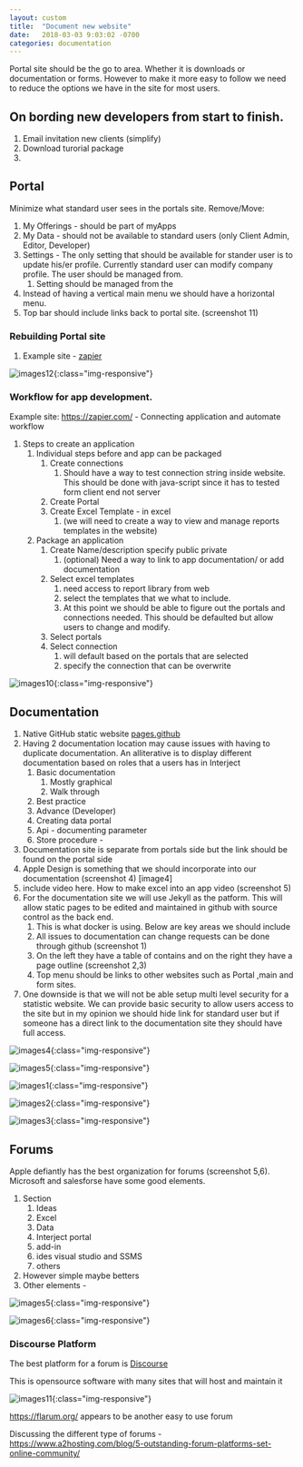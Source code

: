 ```yaml
---
layout: custom
title:  "Document new website"
date:   2018-03-03 9:03:02 -0700
categories: documentation
---
```


Portal site should be the go to area. Whether it is downloads or documentation or forms. However to make it more easy to follow we need to reduce the options we have in the site for most users.

## On bording new developers from start to finish. 
1. Email invitation new clients (simplify)
2. Download turorial package 
3. 


## Portal 
Minimize what standard user sees in the portals site. Remove/Move:
1. My Offerings - should be part of myApps
2. My Data - should not be available to standard users (only Client Admin, Editor, Developer)
3. Settings - The only setting that should be available for stander user is to update his/er profile. Currently standard user can modify company profile. The user should be managed from.
    1. Setting should be managed from the
4. Instead of having a vertical main menu we should have a horizontal menu.
5. Top bar should include links back to portal site. (screenshot 11)

### Rebuilding Portal site
1. Example site - [zapier]

![images12](/images/Image12.png){:class="img-responsive"}

### Workflow for app development.
Example site: https://zapier.com/ - Connecting application and automate workflow
1. Steps to create an application
    1. Individual steps before and app can be packaged
        1. Create connections
            1. Should have a way to test connection string inside website. This should be done with java-script since it has to tested form client end not server
        2. Create Portal
        3. Create Excel Template - in excel 
            1. (we will need to create a way to view and manage reports templates in the website)
    2. Package an application
        1. Create Name/description specify public private
            1. (optional) Need a way to link to  app documentation/ or add documentation
        2. Select excel templates
            1. need access to report library from web
            2. select the templates that we what to include.
            3. At this point we should be able to figure out the portals and connections needed. This should be defaulted but allow users to change and modify. 
        3. Select portals
        4. Select connection  
            1. will default based on the portals that are selected
            2. specify the connection that can be overwrite



![images10](/images/Image10.png){:class="img-responsive"} 

## Documentation
1. Native GitHub static website [pages.github]
2. Having 2 documentation location may cause issues with having to duplicate documentation. An alliterative is to display different documentation based on roles that a users has in Interject
    1. Basic documentation
        1. Mostly graphical
        2. Walk through
    2. Best practice
    3. Advance (Developer)
    4. Creating data portal
    5. Api - documenting parameter
    6. Store procedure -
3. Documentation site is separate from portals side but the link should be found on the portal side
4. Apple Design is something that we should incorporate into our documentation (screenshot 4) [image4]
5. include video here. How to make excel into an app video (screenshot 5)
6. For the documentation site we will use Jekyll as the patform. This will allow static pages to be edited and maintained in github with source control as the back end.
    1. This is what docker is using. Below are key areas we should include
    2. All issues to documentation can change requests can be done through github (screenshot 1)
    3. On the left they have a table of contains and on the right they have a page outline (screenshot 2,3)
    4. Top menu should be links to other websites such as Portal ,main and form sites.
7. One downside is that we will not be able setup multi level security for a statistic website. We can provide basic security to allow users access to the site but in my opinion we should hide link for standard user but if someone has a direct link to the documentation site they should have full access.

![images4](/images/Image4.png){:class="img-responsive"} 

![images5](/images/Image5.png){:class="img-responsive"} 

![images1](/images/Image1.png){:class="img-responsive"} 

![images2](/images/Image2.png){:class="img-responsive"} 

![images3](/images/Image3.png){:class="img-responsive"} 

## Forums 
Apple defiantly has the best organization for forums (screenshot 5,6). Microsoft and salesforse have some good elements.
1. Section
    1. Ideas
    2. Excel
    3. Data
    4. Interject portal
    5. add-in
    6. ides visual studio and SSMS
    7. others
2.  However simple maybe betters
3. Other elements -

![images5](/images/Image5.png){:class="img-responsive"}

![images6](/images/Image6.png){:class="img-responsive"}

### Discourse Platform
The best platform for a forum is [Discourse]

This is opensource software with many sites that will host and maintain it

![images11](/images/Image11.png){:class="img-responsive"}

https://flarum.org/ appears to  be another easy to use forum


Discussing the different type of forums - 
https://www.a2hosting.com/blog/5-outstanding-forum-platforms-set-online-community/


[zapier]: https://zapier.com
[pages.github]: https://help.github.com/articles/what-is-github-pages/
[Discourse]: https://www.discourse.org/


